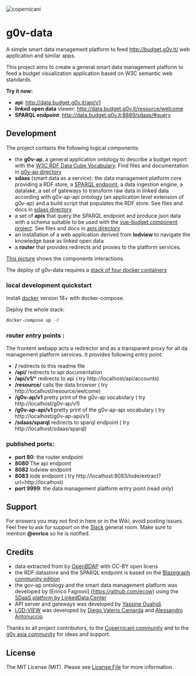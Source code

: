 ![copernicani](https://copernicani.it/wp-content/uploads/cropped-logo_orizzontale_trasparente-1-e1525161268864.png)

# g0v-data

A simple smart data management platform to feed http://budget.g0v.it/ web application and similar apps. 

This project aims to create a general smart data management platform to feed a budget visualization application based on W3C semantic web standards.

**Try it now:**

- **api**: http://data.budget.g0v.it/api/v1
- **linked open data** viewer: http://data.budget.g0v.it/resource/welcome
- **SPARQL endpoint**: http://data.budget.g0v.it:8889/sdaas/#query


## Development

The project contains the following logical components:

- the **g0v-ap**, a general application ontology to describe a budget report with the [W3C RDF Data Cube Vocabulary](https://www.w3.org/TR/vocab-data-cube). Find files and documentation in [g0v-ap directory](g0v-ap/README.md)
- **sdaas** (smart data as a service):  the data management platform core providing a RDF store, a [SPARQL endpoint](https://www.w3.org/TR/sparql11-overview), a data ingestion engine, a datalake, a set of gateways to transform raw data in linked data according with g0v-ap-api ontology (an application level extension of g0v-ap) and a build script that populates the RDF store. See files and docs in [sdaas directory](sdaas/README.md)
- a set of **apis** that query the SPARQL endpoint and produce json data with a schema suitable to be used with the [vue-budget component project](). See files and docs in [apis directory](apis/README.md)
- an installation of a web application derived from **lodview** to navigate the knowledge base as linked open data
- a **router** that provides redirects and proxies to the platform services.
 
[This picture](https://www.draw.io/?lightbox=1&highlight=0000ff&edit=_blank&layers=1&nav=1&title=g0v-data-architecture.html#Uhttps%3A%2F%2Fdrive.google.com%2Fa%2Fe-artspace.com%2Fuc%3Fid%3D1Q2VSl5IL_K1qByiSzGDffSXiVbSRA1zl%26export%3Ddownload) shows the components interactions.

The deploy of g0v-data requires a [stack of four docker containers](https://www.draw.io/?lightbox=1&highlight=0000ff&edit=_blank&layers=1&nav=1&title=g0v-data-stack.html#Uhttps%3A%2F%2Fdrive.google.com%2Fa%2Fe-artspace.com%2Fuc%3Fid%3D1FEItM1NOMCzj03GxkXc_EE5SLnJ-oF_R%26export%3Ddownload)


### local development quickstart

Install [docker](https://docs.docker.com/) version 18+ with docker-compose.

Deploy the whole stack:

```bash
docker-compose up -d
```

### router entry points :

The frontent webapp acts a redirector and as a transparent proxy for all da management platform services. It provides following entry point:

- **/** redirects to this readme file
- **/api/** redirects to api documentation
- **/api/v1/<api command>*** redirects to api  ( try http://localhost/api/accounts)
- **/resource/<resource id>** calls the data browser  ( try http://localhost/resource/welcome)
- **/g0v-ap/v1** pretty print of the g0v-ap vocabulary  ( try http://localhost/g0v-ap/v1)
- **/g0v-ap-api/v1** pretty print of the g0v-ap-api vocabulary  ( try http://localhost/g0v-ap-api/v1)
- **/sdaas/sparql** redirects to sparql endpoint  ( try http://localhost/sdaas/sparql)

### published ports:

- **port 80**: the router endpoint
- **8080** The api endpoint
- **8082** lodview endpoint
- **8083**  lode endpoint ( try http://localhost:8083/lode/extract?url=http://localhost) 
- **port 9999**: the data management platform entry point (read only)

## Support

For answers you may not find in here or in the Wiki, avoid posting issues. Feel free to ask for support on the [Slack](https://linkeddatacenter.slack.com/) general room. Make sure to mention **@enrico** so he is notified.

## Credits


- data extracted from by [OpenBDAP](https://bdap-opendata.mef.gov.it/) with CC-BY open licens
- the RDF datastore and the SPARQL endpoint is based on the [Blazegraph community edition](https://www.blazegraph.com/)
- the gov-ap ontology and the smart data management platform was developed by [Enrico Fagnoni] (https://github.com/ecow) using the [SDaaS platform by LinkedData.Center](http://LinkedData.Center/)
- API server and gateways was developed by [Yassine Ouahidi](https://github.com/YassineOuahidi)
- [LOD-VIEW](http://lodview.it/) was developed by [Diego Valerio Camarda](https://www.linkedin.com/in/dvcama) and [Alessandro Antonuccio](http://hstudio.it/).

Thanks to all project contributors, to the [Copernicani community](https://copernicani.it/) and to the [g0v asia community](http://g0v.asia) for ideas and support.


## License

The MIT License (MIT). Please see [License File](LICENSE) for more information.
